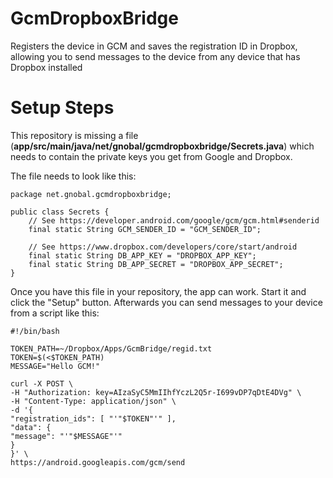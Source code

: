 # GcmDropboxBridge
Registers the device in GCM and saves the registration ID in Dropbox, allowing you to send messages to the device from any device that has Dropbox installed

Setup Steps
===========
This repository is missing a file (**app/src/main/java/net/gnobal/gcmdropboxbridge/Secrets.java**) which needs to contain the private keys you get from Google and Dropbox.

The file needs to look like this:
```
package net.gnobal.gcmdropboxbridge;

public class Secrets {
    // See https://developer.android.com/google/gcm/gcm.html#senderid
    final static String GCM_SENDER_ID = "GCM_SENDER_ID";

    // See https://www.dropbox.com/developers/core/start/android
    final static String DB_APP_KEY = "DROPBOX_APP_KEY";
    final static String DB_APP_SECRET = "DROPBOX_APP_SECRET";
}
```

Once you have this file in your repository, the app can work. Start it and click the "Setup" button. Afterwards you can send messages to your device from a script like this:
```
#!/bin/bash

TOKEN_PATH=~/Dropbox/Apps/GcmBridge/regid.txt
TOKEN=$(<$TOKEN_PATH)
MESSAGE="Hello GCM!"

curl -X POST \
-H "Authorization: key=AIzaSyC5MmIIhfYczL2Q5r-I699vDP7qDtE4DVg" \
-H "Content-Type: application/json" \
-d '{
"registration_ids": [ "'"$TOKEN"'" ],
"data": {
"message": "'"$MESSAGE"'" 
} 
}' \
https://android.googleapis.com/gcm/send
```
